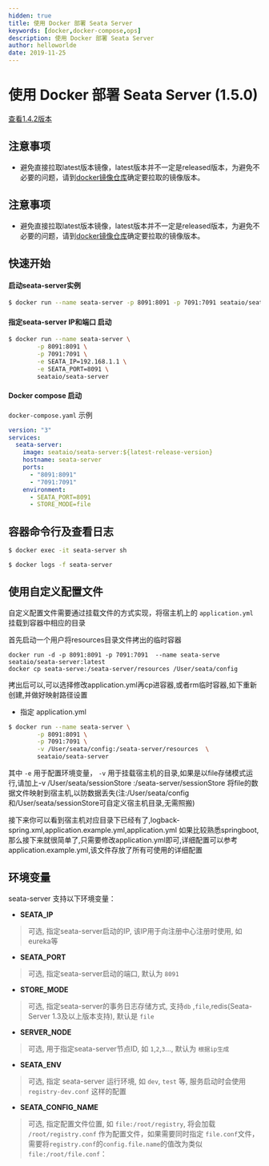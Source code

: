 ```yaml
---
hidden: true
title: 使用 Docker 部署 Seata Server
keywords: [docker,docker-compose,ops]
description: 使用 Docker 部署 Seata Server
author: helloworlde
date: 2019-11-25
---
```


# 使用 Docker 部署 Seata Server (1.5.0)

<a href="./deploy-by-docker-142">查看1.4.2版本</a>  

## 注意事项 
- 避免直接拉取latest版本镜像，latest版本并不一定是released版本，为避免不必要的问题，请到[docker镜像仓库](https://hub.docker.com/r/seataio/seata-server/tags)确定要拉取的镜像版本。

## 注意事项 
- 避免直接拉取latest版本镜像，latest版本并不一定是released版本，为避免不必要的问题，请到[docker镜像仓库](https://hub.docker.com/r/seataio/seata-server/tags)确定要拉取的镜像版本。

## 快速开始 

#### 启动seata-server实例

```bash
$ docker run --name seata-server -p 8091:8091 -p 7091:7091 seataio/seata-server:1.5.0
```

#### 指定seata-server IP和端口 启动

```bash
$ docker run --name seata-server \
        -p 8091:8091 \
        -p 7091:7091 \
        -e SEATA_IP=192.168.1.1 \
        -e SEATA_PORT=8091 \
        seataio/seata-server
```

#### Docker compose 启动

`docker-compose.yaml` 示例

```yaml
version: "3"
services:
  seata-server:
    image: seataio/seata-server:${latest-release-version}
    hostname: seata-server
    ports:
      - "8091:8091"
      - "7091:7091"
    environment:
      - SEATA_PORT=8091
      - STORE_MODE=file
```



## 容器命令行及查看日志

```bash
$ docker exec -it seata-server sh
```

```bash
$ docker logs -f seata-server
```

## 使用自定义配置文件

自定义配置文件需要通过挂载文件的方式实现，将宿主机上的 `application.yml`  挂载到容器中相应的目录

首先启动一个用户将resources目录文件拷出的临时容器

```
docker run -d -p 8091:8091 -p 7091:7091  --name seata-serve seataio/seata-server:latest
docker cp seata-serve:/seata-server/resources /User/seata/config
```

拷出后可以,可以选择修改application.yml再cp进容器,或者rm临时容器,如下重新创建,并做好映射路径设置

- 指定 application.yml

```bash
$ docker run --name seata-server \
        -p 8091:8091 \
        -p 7091:7091 \
        -v /User/seata/config:/seata-server/resources  \
        seataio/seata-server
```

其中 `-e` 用于配置环境变量， `-v` 用于挂载宿主机的目录,如果是以file存储模式运行,请加上-v /User/seata/sessionStore :/seata-server/sessionStore 将file的数据文件映射到宿主机,以防数据丢失(注:/User/seata/config和/User/seata/sessionStore可自定义宿主机目录,无需照搬)

接下来你可以看到宿主机对应目录下已经有了,logback-spring.xml,application.example.yml,application.yml 如果比较熟悉springboot,那么接下来就很简单了,只需要修改application.yml即可,详细配置可以参考application.example.yml,该文件存放了所有可使用的详细配置

## 环境变量

seata-server 支持以下环境变量： 

- **SEATA_IP**

> 可选, 指定seata-server启动的IP, 该IP用于向注册中心注册时使用, 如eureka等

- **SEATA_PORT**

> 可选, 指定seata-server启动的端口, 默认为 `8091`

- **STORE_MODE**

> 可选, 指定seata-server的事务日志存储方式, 支持`db` ,`file`,redis(Seata-Server 1.3及以上版本支持), 默认是 `file`

- **SERVER_NODE**

> 可选, 用于指定seata-server节点ID, 如 `1`,`2`,`3`..., 默认为 `根据ip生成`

- **SEATA_ENV**

> 可选, 指定 seata-server 运行环境, 如 `dev`, `test` 等, 服务启动时会使用 `registry-dev.conf` 这样的配置

- **SEATA_CONFIG_NAME**

> 可选, 指定配置文件位置, 如 `file:/root/registry`, 将会加载 `/root/registry.conf` 作为配置文件，如果需要同时指定 `file.conf`文件，需要将`registry.conf`的`config.file.name`的值改为类似`file:/root/file.conf`：

